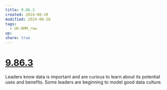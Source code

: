 ```yaml
---
title: 9.86.3
created: 2024-08-28
modified: 2024-08-28
tags:
  - UK-DMM_row
up: 
share: true
---
```

# [9.86.3](9.86.3.md)

Leaders know data is important and are curious to learn about its potential uses and benefits. Some leaders are beginning to model good data culture.
